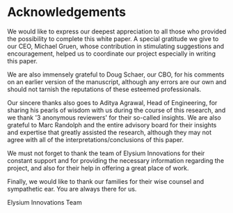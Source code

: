 # Acknowledgements

We would like to express our deepest appreciation to all those who provided the possibility to complete this white paper. A special gratitude we give to our CEO, Michael Gruen, whose contribution in stimulating suggestions and encouragement, helped us to coordinate our project especially in writing this paper.

We are also immensely grateful to Doug Schaer, our CBO, for his comments on an earlier version of the manuscript, although any errors are our own and should not tarnish the reputations of these esteemed professionals.

Our sincere thanks also goes to Aditya Agrawal, Head of Engineering, for sharing his pearls of wisdom with us during the course of this research, and we thank '3 anonymous reviewers' for their so-called insights. We are also grateful to Marc Randolph and the entire advisory board for their insights and expertise that greatly assisted the research, although they may not agree with all of the interpretations/conclusions of this paper.

We must not forget to thank the team of Elysium Innovations for their constant support and for providing the necessary information regarding the project, and also for their help in offering a great place of work.

Finally, we would like to thank our families for their wise counsel and sympathetic ear. You are always there for us.

Elysium Innovations Team